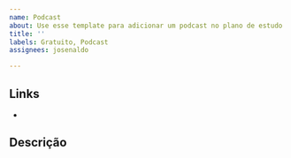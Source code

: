 ```yaml
---
name: Podcast
about: Use esse template para adicionar um podcast no plano de estudo
title: ''
labels: Gratuito, Podcast
assignees: josenaldo

---
```


## Links

-

## Descrição
